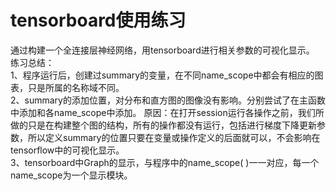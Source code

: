# tensorboard使用练习 
通过构建一个全连接层神经网络，用tensorboard进行相关参数的可视化显示。
练习总结：  
1、程序运行后，创建过summary的变量，在不同name_scope中都会有相应的图表，只是所属的名称域不同。  
2、summary的添加位置，对分布和直方图的图像没有影响。分别尝试了在主函数中添加和各name_scope中添加。 
原因：在打开session运行各操作之前，我们所做的只是在构建整个图的结构，所有的操作都没有运行，包括进行梯度下降更新参数，所以定义summary的位置只要在变量或操作定义的后面就可以，不会影响在tensorflow中的可视化显示。  
3、tensorboard中Graph的显示，与程序中的name_scope( )一一对应，每一个name_scope为一个显示模块。





